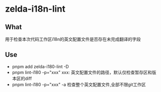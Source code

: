 # zelda-i18n-lint

## What

用于检查本次代码工作区i18n的英文配置文件是否存在未完成翻译的字段

## Use

- pnpm add zelda-i180-lint -D
- pnpm lint-i180 -p="xxx"    xxx: 英文配置文件的路径，默认仅检查暂存区和版本区的diff
- pnpm lint-i180 -p="xxx" -a   检查整个英文配置文件,全部不限git工作区


